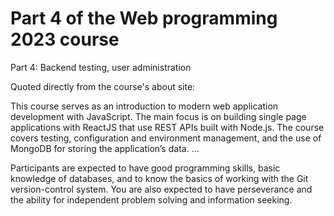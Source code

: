 # Part 4 of the Web programming 2023 course

Part 4: Backend testing, user administration

Quoted directly from the course's about site:

This course serves as an introduction to modern web application development with JavaScript. The main focus is on building single page applications with ReactJS that use REST APIs built with Node.js.
The course covers testing, configuration and environment management, and the use of MongoDB for storing the application’s data.
...

Participants are expected to have good programming skills, basic knowledge of databases, and to know the basics of working with the Git version-control system. You are also expected to have perseverance and the ability for independent problem solving and information seeking.
